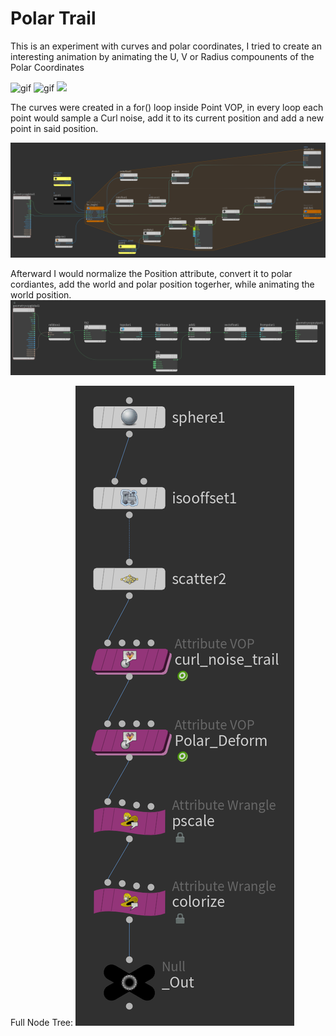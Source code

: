 #  Polar Trail
This is an experiment with curves and polar coordinates, I tried to create an interesting animation by animating the U, V or Radius compounents of the Polar Coordinates

<img alt = "gif" src="Images/2021_10_16_polar_trail_1.gif">
<img alt = "gif" src="Images/2021_10_16_polar_trail_2.gif">
<img src="Images/2021_10_16_polar_trail.png">

The curves were created in a for() loop inside Point VOP, in every loop each point would sample a Curl noise, add it to its current position and add a new point in said position.

<img src="Images/Curl_Noise_Trail.png">

Afterward I would normalize the Position attribute, convert it to polar cordiantes, add the world and polar position togerher, while animating the world position. 
<img src="Images/Polar_Deform.png">

Full Node Tree:
<img src="Images/Node Tree.png">

